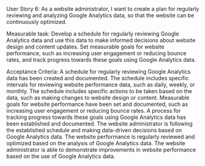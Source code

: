 User Story 6:
As a website administrator, I want to create a plan for regularly reviewing and analyzing Google Analytics data, so that the website can be continuously optimized.

Measurable task: 
Develop a schedule for regularly reviewing Google Analytics data and use this data to make informed decisions about website design and content updates. Set measurable goals for website performance, such as increasing user engagement or reducing bounce rates, and track progress towards these goals using Google Analytics data.

Acceptance Criteria:
A schedule for regularly reviewing Google Analytics data has been created and documented.
The schedule includes specific intervals for reviewing website performance data, such as daily, weekly, or monthly.
The schedule includes specific actions to be taken based on the data, such as making changes to website design or content.
Measurable goals for website performance have been set and documented, such as increasing user engagement or reducing bounce rates.
A process for tracking progress towards these goals using Google Analytics data has been established and documented.
The website administrator is following the established schedule and making data-driven decisions based on Google Analytics data.
The website performance is regularly reviewed and optimized based on the analysis of Google Analytics data.
The website administrator is able to demonstrate improvements in website performance based on the use of Google Analytics data.


